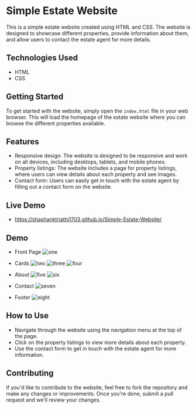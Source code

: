 # Simple Estate Website

This is a simple estate website created using HTML and CSS. The website is designed to showcase different properties, provide information about them, and allow users to contact the estate agent for more details.

## Technologies Used

- HTML
- CSS

## Getting Started

To get started with the website, simply open the `index.html` file in your web browser. This will load the homepage of the estate website where you can browse the different properties available.

## Features

- Responsive design: The website is designed to be responsive and work on all devices, including desktops, tablets, and mobile phones.
- Property listings: The website includes a page for property listings, where users can view details about each property and see images.
- Contact form: Users can easily get in touch with the estate agent by filling out a contact form on the website.

## Live Demo
- https://shashanktriathi1703.github.io/Simple-Estate-Website/

## Demo
- Front Page
![one](https://github.com/Shashanktriathi1703/Simple-Estate-Website/assets/105815482/517cf63b-776d-4822-a48f-0abf1f48f7f4)

- Cards
![two](https://github.com/Shashanktriathi1703/Simple-Estate-Website/assets/105815482/e1204d0e-ef2b-4c6e-a2b5-9247ae63bc7c)
![three](https://github.com/Shashanktriathi1703/Simple-Estate-Website/assets/105815482/6c85bc46-f6bc-4a3a-bf87-c59b8391015a)
![four](https://github.com/Shashanktriathi1703/Simple-Estate-Website/assets/105815482/7eab1ab2-6f7b-4c9d-a740-756c42397056)

- About
![five](https://github.com/Shashanktriathi1703/Simple-Estate-Website/assets/105815482/b5a90d64-656d-43b5-8259-9037ce64e892)
![six](https://github.com/Shashanktriathi1703/Simple-Estate-Website/assets/105815482/e117e09f-0da8-449c-8662-6288a9796bc2)

- Contact
![seven](https://github.com/Shashanktriathi1703/Simple-Estate-Website/assets/105815482/49fe5a20-604f-46c9-b8e2-af2760c8eabc)

- Footer
![eight](https://github.com/Shashanktriathi1703/Simple-Estate-Website/assets/105815482/806f2486-ff66-4a75-8a4a-1494240c8396)


## How to Use

- Navigate through the website using the navigation menu at the top of the page.
- Click on the property listings to view more details about each property.
- Use the contact form to get in touch with the estate agent for more information.

## Contributing

If you'd like to contribute to the website, feel free to fork the repository and make any changes or improvements. Once you're done, submit a pull request and we'll review your changes.

